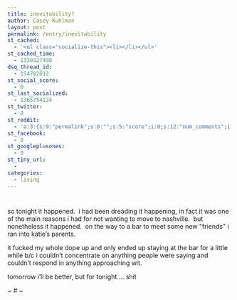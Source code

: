 ```yaml
---
title: inevitability?
author: Casey Kuhlman
layout: post
permalink: /entry/inevitability
st_cached:
  - '<ul class="socialize-this"><li></li></ul>'
st_cached_time:
  - 1330327498
dsq_thread_id:
  - 154782612
st_social_score:
  - 0
st_last_socialized:
  - 1365754124
st_twitter:
  - 0
st_reddit:
  - 'a:3:{s:9:"permalink";s:0:"";s:5:"score";i:0;s:12:"num_comments";i:0;}'
st_facebook:
  - 0
st_googleplusones:
  - 0
st_tiny_url:
  - 
categories:
  - living
---
```

# 

so tonight it happened.  i had been dreading it happening, in fact it was one of the main reasons i had for not wanting to move to nashville.  but nonetheless it happened.  on the way to a bar to meet some new "friends" i ran into katie’s parents.

it fucked my whole dope up and only ended up staying at the bar for a little while b/c i couldn’t concentrate on anything people were saying and couldn’t respond in anything approaching wit.

tomorrow i’ll be better, but for tonight…..shit

~ # ~